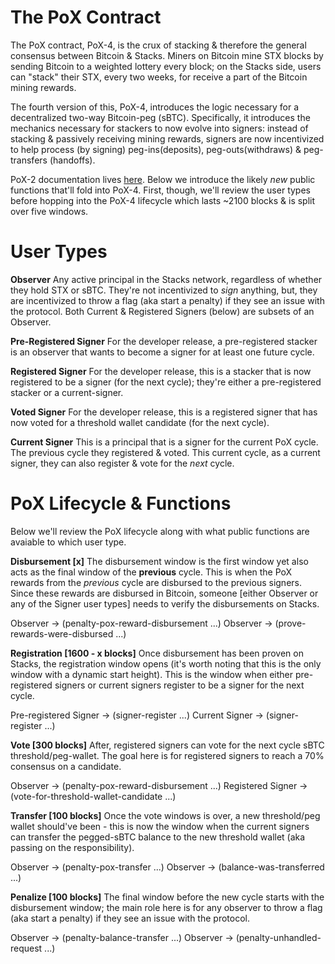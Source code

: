 # The PoX Contract
The PoX contract, PoX-4, is the crux of stacking & therefore the general consensus between Bitcoin & Stacks. Miners on Bitcoin mine STX blocks by sending Bitcoin to a weighted lottery every block; on the Stacks side, users can "stack" their STX, every two weeks, for receive a part of the Bitcoin mining rewards.

The fourth version of this, PoX-4, introduces the logic necessary for a decentralized two-way Bitcoin-peg (sBTC). Specifically, it introduces the mechanics necessary for stackers to now evolve into signers: instead of stacking & passively receiving mining rewards, signers are now incentivized to help process (by signing) peg-ins(deposits), peg-outs(withdraws) & peg-transfers (handoffs).

PoX-2 documentation lives [here](https://docs.stacks.co/docs/clarity/noteworthy-contracts/stacking-contract). Below we introduce the likely *new* public functions that'll fold into PoX-4. First, though, we'll review the user types before hopping into the PoX-4 lifecycle which lasts ~2100 blocks & is split over five windows.


# User Types
**Observer**
Any active principal in the Stacks network, regardless of whether they hold STX or sBTC. They're not incentivized to *sign* anything, but, they are incentivized to throw a flag (aka start a penalty) if they see an issue with the protocol. Both Current & Registered Signers (below) are subsets of an Observer.

**Pre-Registered Signer**
For the developer release, a pre-registered stacker is an observer that wants to become a signer for at least one future cycle. 

**Registered Signer**
For the developer release, this is a stacker that is now registered to be a signer (for the next cycle); they're either a pre-registered stacker or a current-signer.

**Voted Signer**
For the developer release, this is a registered signer that has now voted for a threshold wallet candidate (for the next cycle).

**Current Signer**
This is a principal that is a signer for the current PoX cycle. The previous cycle they registered & voted. This current cycle, as a current signer, they can also register & vote for the *next* cycle.


# PoX Lifecycle & Functions
Below we'll review the PoX lifecycle along with what public functions are avaiable to which user type. 

**Disbursement [x]**
The disbursement window is the first window yet also acts as the final window of the **previous** cycle. This is when the PoX rewards from the *previous* cycle are disbursed to the previous signers. Since these rewards are disbursed in Bitcoin, someone [either Observer or any of the Signer user types] needs to verify the disbursements on Stacks.   

Observer -> (penalty-pox-reward-disbursement ...)
Observer -> (prove-rewards-were-disbursed ...)

**Registration [1600 - x blocks]**
Once disbursement has been proven on Stacks, the registration window opens (it's worth noting that this is the only window with a dynamic start height). This is the window when either pre-registered signers or current signers register to be a signer for the next cycle. 

Pre-registered Signer -> (signer-register ...)
Current Signer -> (signer-register ...)

**Vote [300 blocks]**
After, registered signers can vote for the next cycle sBTC threshold/peg-wallet. The goal here is for registered signers to reach a 70% consensus on a candidate. 

Observer -> (penalty-pox-reward-disbursement ...)
Registered Signer -> (vote-for-threshold-wallet-candidate ...)

**Transfer [100 blocks]**
Once the vote windows is over, a new threshold/peg wallet should've been - this is now the window when the current signers can transfer the pegged-sBTC balance to the new threshold wallet (aka passing on the responsibility).

Observer -> (penalty-pox-transfer ...)
Observer -> (balance-was-transferred ...)

**Penalize [100 blocks]**
The final window before the new cycle starts with the disbursement window; the main role here is for any observer to throw a flag (aka start a penalty) if they see an issue with the protocol.

Observer -> (penalty-balance-transfer ...)
Observer -> (penalty-unhandled-request ...)
